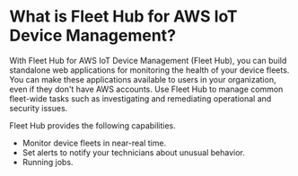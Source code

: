 # What is Fleet Hub for AWS IoT Device Management?<a name="what-is-aws-iot-monitor"></a>

With Fleet Hub for AWS IoT Device Management \(Fleet Hub\), you can build standalone web applications for monitoring the health of your device fleets\. You can make these applications available to users in your organization, even if they don't have AWS accounts\. Use Fleet Hub to manage common fleet\-wide tasks such as investigating and remediating operational and security issues\.

Fleet Hub provides the following capabilities\.
+ Monitor device fleets in near\-real time\.
+ Set alerts to notify your technicians about unusual behavior\.
+ Running jobs\.